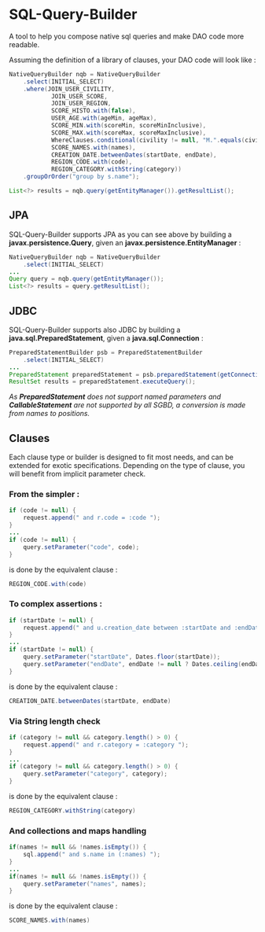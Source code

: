 # SQL-Query-Builder

A tool to help you compose native sql queries and make DAO code more readable.

Assuming the definition of a library of clauses, your DAO code will look like :

```java
NativeQueryBuilder nqb = NativeQueryBuilder
	.select(INITIAL_SELECT)
	.where(JOIN_USER_CIVILITY,
			JOIN_USER_SCORE,
			JOIN_USER_REGION,
			SCORE_HISTO.with(false),
			USER_AGE.with(ageMin, ageMax),
			SCORE_MIN.with(scoreMin, scoreMinInclusive),
			SCORE_MAX.with(scoreMax, scoreMaxInclusive),
			WhereClauses.conditional(civility != null, "M.".equals(civility) ? CIVILITY_MR : CIVILITY_NOT_MR),
			SCORE_NAMES.with(names),
			CREATION_DATE.betweenDates(startDate, endDate),
			REGION_CODE.with(code),
			REGION_CATEGORY.withString(category))
	.groupOrOrder("group by s.name");

List<?> results = nqb.query(getEntityManager()).getResultList();
```

## JPA
SQL-Query-Builder supports JPA as you can see above by building a **javax.persistence.Query**, given an **javax.persistence.EntityManager** :
```java
NativeQueryBuilder nqb = NativeQueryBuilder
	.select(INITIAL_SELECT)
...
Query query = nqb.query(getEntityManager());
List<?> results = query.getResultList();
```

## JDBC
SQL-Query-Builder supports also JDBC by building a **java.sql.PreparedStatement**, given a **java.sql.Connection** :
```java
PreparedStatementBuilder psb = PreparedStatementBuilder
	.select(INITIAL_SELECT)
...
PreparedStatement preparedStatement = psb.preparedStatement(getConnection());
ResultSet results = preparedStatement.executeQuery();
```
*As __PreparedStatement__ does not support named parameters and __CallableStatement__ are not supported by all SGBD, a conversion is made from names to positions.* 

## Clauses
Each clause type or builder is designed to fit most needs, and can be extended for exotic specifications.
Depending on the type of clause, you will benefit from implicit parameter check.

### From the simpler :
```java
if (code != null) {
	request.append(" and r.code = :code ");
}
...
if (code != null) {
    query.setParameter("code", code);
}
```
is done by the equivalent clause :
```java
REGION_CODE.with(code)
```

### To complex assertions :
```java
if (startDate != null) {
	request.append(" and u.creation_date between :startDate and :endDate ");
}
...
if (startDate != null) {
    query.setParameter("startDate", Dates.floor(startDate));
    query.setParameter("endDate", endDate != null ? Dates.ceiling(endDate) : Dates.ceiling(startDate));
}
```
is done by the equivalent clause :
```java
CREATION_DATE.betweenDates(startDate, endDate)
```

### Via String length check
```java
if (category != null && category.length() > 0) {
	request.append(" and r.category = :category ");
}
...
if (category != null && category.length() > 0) {
    query.setParameter("category", category);
}
```
is done by the equivalent clause :
```java
REGION_CATEGORY.withString(category)
```

### And collections and maps handling
```java
if(names != null && !names.isEmpty()) {
	sql.append(" and s.name in (:names) ");
}
...
if(names != null && !names.isEmpty()) {
	query.setParameter("names", names);
}
```
is done by the equivalent clause :
```java
SCORE_NAMES.with(names)
```
